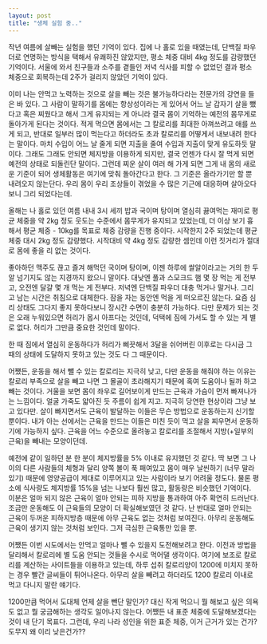 ```yaml
---
layout: post
title: "생체 실험 중.."
---
```



작년 여름에 살빼는 실험을 했던 기억이 있다. 집에 나 홀로 있을 때였는데, 단백질 파우더로 연명하는 방식을 택해서 유쾌하진 않았지만, 평소 체중 대비 4kg 정도를 감량했던 기억이다. 서울에 와서 친구들과 소주를 곁들인 저녁 식사를 피할 수 없었던 결과 평소 체중으로 회복하는데 2주가 걸리지 않았던 기억이 있다.




이미 나는 안먹고 노력하는 것으로 살을 빼는 것은 불가능하다라는 전문가의 강연을 들은 바 있다. 그 사람이 말하기를 몸에는 항상성이라는 게 있어서 어느 날 갑자기 살을 뺐다고 혹은 찌웠다고 해서 그게 유지되는 게 아니라 결국 몸이 기억하는 예전의 몸무게로 돌아가게 된다는 것이다. 적게 먹으면 몸에서는 그 칼로리를 최대한 아껴쓰려고 애를 쓰게 되고, 반대로 일부러 많이 먹는다고 하더라도 초과 칼로리를 어떻게서 내보내려 한다는 말이다. 마치 수입이 어느 날 줄게 되면 지출을 줄여 수입과 지출이 맞게 유도하듯 말이다. 그래도 그래도 안되면 체지방을 이용하게 되지만, 결국 언젠가 다시 잘 먹게 되면 예전의 상태로 되돌린단 말이다. 그런데 찌운 살이 여러 해 가게 되면 그게 내 몸의 새로운 기준이 되어 생체활동은 여기에 맞춰 돌아간다고 한다. 그 기준은 올라가기만 할 뿐 내려오지 않는단다. 우리 몸이 우리 조상들이 겪었을 수 많은 기근에 대응하며 살아오다보니 그리 되었다는데. 




올해는 나 홀로 있던 여름 내내 3시 세끼 밥과 국이며 탕이며 열심히 끓여먹는 재미로 평균 체중을 약 2kg 정도 웃도는 수준에서 몸무게가 유지되고 있었는데, 더 이상 보기 흉해서 평균 체중 - 10kg를 목표로 체중 감량을 진행 중이다. 시작한지 2주 되었는데 평균 체중 대시 2kg 정도 감량했다. 시작대비 약 4kg 정도 감량한 셈인데 이런 짓거리가 절대로 몸에 좋을 리 없는 것이다. 




좋아하던 맥주도 끊고 즐겨 해먹던 국이며 탕이며, 이젠 하루에 쌀알이라고는 거의 한 두알 넘기지도 않는 지경까지 왔으니 말이다. 대낮엔 풀과 스모크드 햄 몇 장 먹는 게 전부고, 오전엔 달걀 몇 개 먹는 게 전부다. 저녁엔 단백질 파우더 대충 먹거나 말거나. 그리고 남는 시간은 취침으로 대체한다. 잠을 자는 동안엔 먹을 게 떠오르진 않는다. 요즘 심리 상태도 그다지 좋지 못하다보니 장시간 수면이 충분히 가능하다. 다만 문제가 되는 것은 오래 누워있으면 허리가 몹시 아프다는 것인데, 덕택에 짐에 가서도 할 수 있는 게 별로 없다. 허리가 그만큼 중요한 것인데 말이다. 




한 때 짐에서 열심히 운동하다가 허리가 삐끗해서 3달을 쉬어버린 이후로는 다시금 그 때의 상태에 도달하지 못하고 있는 것도 다 그 때문이다. 




어쨌든, 운동을 해서 뺄 수 있는 칼로리는 지극히 낮고, 다만 운동을 해줘야 하는 이유는 칼로리 부족으로 살을 빼고 나면 그 몰골이 초라해지기 때문에 혹여 도움이나 될까 하고 빼는 것이다. 거울을 보면 몸이 좌우로 길어보이게 만드는 근육과 가슴이 먼저 빠져나가는 느낌이다. 얼굴 가죽도 얇아진 듯 주름이 쉽게 지고. 지극히 당연한 현상이라 그냥 보고 있다만. 살이 빠지면서도 근육이 발달하는 이들은 무슨 방법으로 운동하는지 신기할 뿐이다. 내가 아는 선에서는 근육을 만드는 이들은 미친 듯이 먹고 살을 찌우면서 운동하기에 가능하지 싶다. 근육을 어느 수준으로 올려놓고 칼로리를 조절해서 지방(+일부의 근육)을 빼내는 모양이던데.




예전에 같이 일하던 분 한 분이 체지방률을 5% 이내로 유지했던 것 같다. 딱 보면 그 나이의 다른 사람들의 체형과 달리 양쪽 볼이 푹 패여있고 몸이 매우 날씬하기 (너무 말라있기) 때문에 영양공급이 제대로 이루어지고 있는 사람이라 보기 어려울 정도다. 물론 평소에 식사량도 체지방률 15%을 넘는 나보다 훨씬 많고, 활동량은 비슷했던 기억이다. 이분은 얼마 되지 않은 근육이 얼마 안되는 피하 지방을 통과하여 아주 확연히 드러난다. 조금만 운동해도 이 근육들의 모양이 더 확실해보였던 것 같다. 난 반대로 얼마 안되는 근육이 두꺼운 피하지방층 때문에 아무 근육도 없는 것처럼 보여진다. 아무리 운동해도 근육이 생기지 않는 것처럼 보인다. 그저 극심한 근육통만 있을 뿐.




어쨌든 이번 시도에서는 안먹고 얼마나 뺄 수 있을지 도전해보려고 한다. 이전과 방법을 달리해서 칼로리에 별 도움 안되는 것들을 수시로 먹어댈 생각이다. 여기에 보조로 칼로리를 계산하는 사이트들을 이용하고 있는데, 하루 섭취 칼로리양이 1200에 미치지 못하는 경우 빨간 글씨들이 튀어나온다. 아무리 살을 빼려고 하더라도 1200 칼로리 이내로 먹고 다니지 말란 얘기다. 




1200만큼 먹어서 도대체 언제 살을 뺀단 말인가? 대신 작게 먹으니 뭘 해보고 싶은 의욕도 없고 뭘 궁금해하는 생각도 일어나지 않는다. 어쨌든 내 표준 체중에 도달해보겠다는 것이 내 단기 목표다. 그런데, 우리 나라 성인을 위한 표준 체중, 이거 근거가 있는 건가? 도무지 왜 이리 낮은건가??





